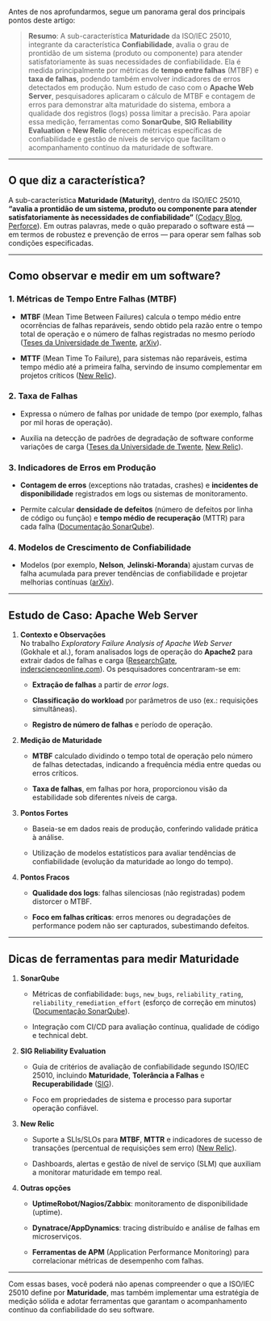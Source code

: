 Antes de nos aprofundarmos, segue um panorama geral dos principais pontos deste artigo:

> **Resumo**: A sub-característica **Maturidade** da ISO/IEC 25010, integrante da característica **Confiabilidade**, avalia o grau de prontidão de um sistema (produto ou componente) para atender satisfatoriamente às suas necessidades de confiabilidade. Ela é medida principalmente por métricas de **tempo entre falhas** (MTBF) e **taxa de falhas**, podendo também envolver indicadores de erros detectados em produção. Num estudo de caso com o **Apache Web Server**, pesquisadores aplicaram o cálculo de MTBF e contagem de erros para demonstrar alta maturidade do sistema, embora a qualidade dos registros (logs) possa limitar a precisão. Para apoiar essa medição, ferramentas como **SonarQube**, **SIG Reliability Evaluation** e **New Relic** oferecem métricas específicas de confiabilidade e gestão de níveis de serviço que facilitam o acompanhamento contínuo da maturidade de software.

---

## O que diz a característica?

A sub-característica **Maturidade (Maturity)**, dentro da ISO/IEC 25010, **“avalia a prontidão de um sistema, produto ou componente para atender satisfatoriamente às necessidades de confiabilidade”** ([Codacy Blog](https://blog.codacy.com/iso-25010-software-quality-model "An Exploration of the ISO/IEC 25010 Software Quality Model"), [Perforce](https://www.perforce.com/blog/qac/what-is-iso-25010?utm_source=chatgpt.com "What Is ISO 25010? | Perforce Software")). Em outras palavras, mede o quão preparado o software está — em termos de robustez e prevenção de erros — para operar sem falhas sob condições especificadas.

---

## Como observar e medir em um software?

### 1. Métricas de Tempo Entre Falhas (MTBF)

- **MTBF** (Mean Time Between Failures) calcula o tempo médio entre ocorrências de falhas reparáveis, sendo obtido pela razão entre o tempo total de operação e o número de falhas registradas no mesmo período ([Teses da Universidade de Twente](https://essay.utwente.nl/94332/1/Smale_BA_EEMCS.pdf?utm_source=chatgpt.com "[PDF] Platform-Independent Runtime Quality Metrics for Integrations"), [arXiv](https://arxiv.org/pdf/2108.02921?utm_source=chatgpt.com "[PDF] The Applicability of ISO/IEC 25023 Measures to the Integration of ...")).
    
- **MTTF** (Mean Time To Failure), para sistemas não reparáveis, estima tempo médio até a primeira falha, servindo de insumo complementar em projetos críticos ([New Relic](https://newrelic.com/blog/how-to-relic/reduce-mttd-and-mttr-with-correlated-log-data?utm_source=chatgpt.com "Reduce MTTD and MTTR with Logs in Context - New Relic")).
    

### 2. Taxa de Falhas

- Expressa o número de falhas por unidade de tempo (por exemplo, falhas por mil horas de operação).
    
- Auxilia na detecção de padrões de degradação de software conforme variações de carga ([Teses da Universidade de Twente](https://essay.utwente.nl/94332/1/Smale_BA_EEMCS.pdf?utm_source=chatgpt.com "[PDF] Platform-Independent Runtime Quality Metrics for Integrations"), [New Relic](https://newrelic.com/blog/how-to-relic/reduce-mttd-and-mttr-with-correlated-log-data?utm_source=chatgpt.com "Reduce MTTD and MTTR with Logs in Context - New Relic")).
    

### 3. Indicadores de Erros em Produção

- **Contagem de erros** (exceptions não tratadas, crashes) e **incidentes de disponibilidade** registrados em logs ou sistemas de monitoramento.
    
- Permite calcular **densidade de defeitos** (número de defeitos por linha de código ou função) e **tempo médio de recuperação** (MTTR) para cada falha ([Documentação SonarQube](https://docs.sonarsource.com/sonarqube-server/10.4/user-guide/metric-definitions/?utm_source=chatgpt.com "metric definition - SonarQube Docs")).
    

### 4. Modelos de Crescimento de Confiabilidade

- Modelos (por exemplo, **Nelson**, **Jelinski-Moranda**) ajustam curvas de falha acumulada para prever tendências de confiabilidade e projetar melhorias contínuas ([arXiv](https://arxiv.org/pdf/2108.02921?utm_source=chatgpt.com "[PDF] The Applicability of ISO/IEC 25023 Measures to the Integration of ...")).
    

---

## Estudo de Caso: Apache Web Server

1. **Contexto e Observações**  
    No trabalho _Exploratory Failure Analysis of Apache Web Server_ (Gokhale et al.), foram analisados logs de operação do **Apache2** para extrair dados de falhas e carga ([ResearchGate](https://www.researchgate.net/publication/275040045_Exploratory_Failure_Analysis_of_Apache_Web_Server?utm_source=chatgpt.com "Exploratory Failure Analysis of Apache Web Server - ResearchGate"), [inderscienceonline.com](https://www.inderscienceonline.com/doi/10.1504/IJBIDM.2010.031285?utm_source=chatgpt.com "Identifying statistical failure mechanism of web server systems")). Os pesquisadores concentraram-se em:
    
    - **Extração de falhas** a partir de _error logs_.
        
    - **Classificação do workload** por parâmetros de uso (ex.: requisições simultâneas).
        
    - **Registro de número de falhas** e período de operação.
        
2. **Medição de Maturidade**
    
    - **MTBF** calculado dividindo o tempo total de operação pelo número de falhas detectadas, indicando a frequência média entre quedas ou erros críticos.
        
    - **Taxa de falhas**, em falhas por hora, proporcionou visão da estabilidade sob diferentes níveis de carga.
        
3. **Pontos Fortes**
    
    - Baseia-se em dados reais de produção, conferindo validade prática à análise.
        
    - Utilização de modelos estatísticos para avaliar tendências de confiabilidade (evolução da maturidade ao longo do tempo).
        
4. **Pontos Fracos**
    
    - **Qualidade dos logs**: falhas silenciosas (não registradas) podem distorcer o MTBF.
        
    - **Foco em falhas críticas**: erros menores ou degradações de performance podem não ser capturados, subestimando defeitos.
        

---

## Dicas de ferramentas para medir Maturidade

1. **SonarQube**
    
    - Métricas de confiabilidade: `bugs`, `new_bugs`, `reliability_rating`, `reliability_remediation_effort` (esforço de correção em minutos) ([Documentação SonarQube](https://docs.sonarsource.com/sonarqube-server/10.4/user-guide/metric-definitions/?utm_source=chatgpt.com "metric definition - SonarQube Docs")).
        
    - Integração com CI/CD para avaliação contínua, qualidade de código e technical debt.
        
2. **SIG Reliability Evaluation**
    
    - Guia de critérios de avaliação de confiabilidade segundo ISO/IEC 25010, incluindo **Maturidade**, **Tolerância a Falhas** e **Recuperabilidade** ([SIG](https://softwareimprovementgroup.com/wp-content/uploads/SIG-Evaluation-Criteria-Reliability-Guidance-for-producers-2.0.pdf?utm_source=chatgpt.com "[PDF] SIG EVALUATION CRITERIA RELIABILITY")).
        
    - Foco em propriedades de sistema e processo para suportar operação confiável.
        
3. **New Relic**
    
    - Suporte a SLIs/SLOs para **MTBF**, **MTTR** e indicadores de sucesso de transações (percentual de requisições sem erro) ([New Relic](https://newrelic.com/blog/how-to-relic/programmatic-service-level-indicator?utm_source=chatgpt.com "How to create programmatic service level indicators (SLIs) - New Relic")).
        
    - Dashboards, alertas e gestão de nível de serviço (SLM) que auxiliam a monitorar maturidade em tempo real.
        
4. **Outras opções**
    
    - **UptimeRobot/Nagios/Zabbix**: monitoramento de disponibilidade (uptime).
        
    - **Dynatrace/AppDynamics**: tracing distribuído e análise de falhas em microserviços.
        
    - **Ferramentas de APM** (Application Performance Monitoring) para correlacionar métricas de desempenho com falhas.
        

---

Com essas bases, você poderá não apenas compreender o que a ISO/IEC 25010 define por **Maturidade**, mas também implementar uma estratégia de medição sólida e adotar ferramentas que garantam o acompanhamento contínuo da confiabilidade do seu software.